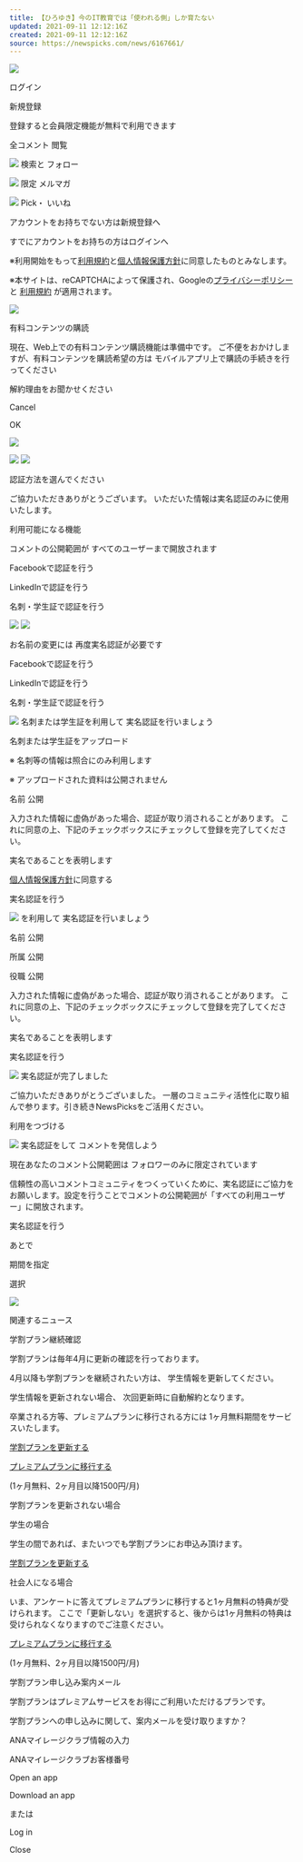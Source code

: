 ```yaml
---
title: 【ひろゆき】今のIT教育では「使われる側」しか育たない
updated: 2021-09-11 12:12:16Z
created: 2021-09-11 12:12:16Z
source: https://newspicks.com/news/6167661/
---
```


 ![](https://newspicks.com/images/close.e782ec35.png)

ログイン

新規登録

登録すると会員限定機能が無料で利用できます

 全コメント
閲覧

 ![](https://newspicks.com/images/loginform/search.e9ea4407.svg)  検索と
フォロー

 ![](https://newspicks.com/images/loginform/mail.c3f173c9.svg)  限定
メルマガ

 ![](https://newspicks.com/images/loginform/like.1b76e70e.svg)  Pick・
いいね

 アカウントをお持ちでない方は新規登録へ

 すでにアカウントをお持ちの方はログインへ

※利用開始をもって[利用規約](https://newspicks.com/policy/user-agreement-ja/)と[個人情報保護方針](https://newspicks.com/policy/privacy-policy-ja/)に同意したものとみなします。

※本サイトは、reCAPTCHAによって保護され、Googleの[プライバシーポリシー](https://policies.google.com/privacy) と [利用規約](https://policies.google.com/terms) が適用されます。

![](https://newspicks.com/images/loading.e1ce83e8.gif)

有料コンテンツの購読

現在、Web上での有料コンテンツ購読機能は準備中です。
ご不便をおかけしますが、有料コンテンツを購読希望の方は
モバイルアプリ上で購読の手続きを行ってください

解約理由をお聞かせください

Cancel

OK

![](https://newspicks.com/images/loading.e1ce83e8.gif)

 ![](https://newspicks.com/images/close.e782ec35.png)  ![](https://newspicks.com/images/name-verify.8de5b557.svg)

認証方法を選んでください

ご協力いただきありがとうございます。
いただいた情報は実名認証のみに使用いたします。

利用可能になる機能

コメントの公開範囲が
すべてのユーザーまで開放されます

Facebookで認証を行う

LinkedInで認証を行う

名刺・学生証で認証を行う

 ![](https://newspicks.com/images/close.e782ec35.png)  ![](https://newspicks.com/images/name-verify.8de5b557.svg)

お名前の変更には
再度実名認証が必要です

Facebookで認証を行う

LinkedInで認証を行う

名刺・学生証で認証を行う

 ![](https://newspicks.com/images/close.e782ec35.png)
名刺または学生証を利用して
実名認証を行いましょう

名刺または学生証をアップロード

※ 名刺等の情報は照合にのみ利用します

※ アップロードされた資料は公開されません

名前
公開

入力された情報に虚偽があった場合、認証が取り消されることがあります。
これに同意の上、下記のチェックボックスにチェックして登録を完了してください。

実名であることを表明します

 [個人情報保護方針](https://newspicks.com/policy/privacy-policy-ja/)に同意する

実名認証を行う

 ![](https://newspicks.com/images/close.e782ec35.png)
を利用して
実名認証を行いましょう

名前
公開

所属
公開

役職
公開

入力された情報に虚偽があった場合、認証が取り消されることがあります。
これに同意の上、下記のチェックボックスにチェックして登録を完了してください。

実名であることを表明します

実名認証を行う

 ![](https://newspicks.com/images/name-verify-complete.f1c20aff.svg)
実名認証が完了しました

ご協力いただきありがとうございました。
一層のコミュニティ活性化に取り組んで参ります。引き続きNewsPicksをご活用ください。

利用をつづける

 ![](https://newspicks.com/images/name-verify.8de5b557.svg)
実名認証をして
コメントを発信しよう

現在あなたのコメント公開範囲は
フォロワーのみに限定されています

信頼性の高いコメントコミュニティをつくっていくために、実名認証にご協力をお願いします。設定を行うことでコメントの公開範囲が「すべての利用ユーザー」に開放されます。

実名認証を行う

あとで

期間を指定

選択

![](https://newspicks.com/images/loading.e1ce83e8.gif)

関連するニュース

学割プラン継続確認

学割プランは毎年4月に更新の確認を行っております。

 4月以降も学割プランを継続されたい方は、
学生情報を更新してください。

学生情報を更新されない場合、
次回更新時に自動解約となります。

卒業される方等、プレミアムプランに移行される方には
1ヶ月無料期間をサービスいたします。

[学割プランを更新する](https://newspicks.com/register/student/plan-renewal/profile)

 [プレミアムプランに移行する](https://newspicks.com/register/student/plan-renewal/questionnaire)

(1ヶ月無料、2ヶ月目以降1500円/月)

学割プランを更新されない場合

学生の場合

学生の間であれば、またいつでも学割プランにお申込み頂けます。

[学割プランを更新する](https://newspicks.com/register/student/plan-renewal/profile)

社会人になる場合

いま、アンケートに答えてプレミアムプランに移行すると1ヶ月無料の特典が受けられます。
ここで「更新しない」を選択すると、後からは1ヶ月無料の特典は受けられなくなりますのでご注意ください。

 [プレミアムプランに移行する](https://newspicks.com/register/student/plan-renewal/questionnaire)

(1ヶ月無料、2ヶ月目以降1500円/月)

学割プラン申し込み案内メール

学割プランはプレミアムサービスをお得にご利用いただけるプランです。

学割プランへの申し込みに関して、案内メールを受け取りますか？

ANAマイレージクラブ情報の入力

ANAマイレージクラブお客様番号

Open an app

Download an app

または

Log in

Close
